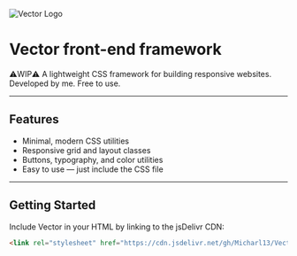 ![Vector Logo](Vector-front-end-framework/main/Vector-logo.png)


# Vector front-end framework

⚠️WIP⚠️ A lightweight CSS framework for building responsive websites. Developed by me. Free to use.

---

## Features
- Minimal, modern CSS utilities
- Responsive grid and layout classes
- Buttons, typography, and color utilities
- Easy to use — just include the CSS file

---

## Getting Started

Include Vector in your HTML by linking to the jsDelivr CDN:

```html
<link rel="stylesheet" href="https://cdn.jsdelivr.net/gh/Micharl13/Vector-front-end-framework@main/dist/vectorcss.css">
